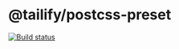 # @tailify/postcss-preset

[![Build status][build-status-image]][build-status-url]
  
[build-status-image]: https://travis-ci.com/tailify/postcss-preset.svg?branch=master
[build-status-url]: https://travis-ci.com/tailify/postcss-preset
